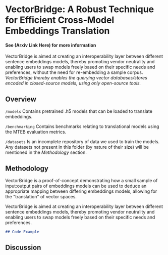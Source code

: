 # VectorBridge: A Robust Technique for Efficient Cross-Model Embeddings Translation

#### See (Arxiv Link Here) for more information

VectorBridge is aimed at creating an interoperability layer between different sentence embeddings models, thereby promoting vendor neutrality and enabling users to swap models freely based on their specific needs and preferences, without the need for re-embedding a sample corpus. _VectorBridge thereby enables the querying vector databases/stores encoded in closed-source models, using only open-source tools._

## Overview

`/models` Contains pretrained .h5 models that can be loaded to translate embeddings.

`/benchmarking` Contains benchmarks relating to translational models using the MTEB evaluation metrics.

`/datasets` Is an incomplete repository of data we used to train the models. Any datasets not present in this folder (by nature of their size) will be mentioned in the _Methodology_ section.

## Methodology 

VectorBridge is a proof-of-concept demonstrating how a small sample of input:output pairs of embeddings models can be used to deduce an appropriate mapping between differing embeddings models, allowing for the "translation" of vector spaces.

VectorBridge is aimed at creating an interoperability layer between different sentence embeddings models, thereby promoting vendor neutrality and enabling users to swap models freely based on their specific needs and preferences.

```markdown
## Code Example 

```

## Discussion


